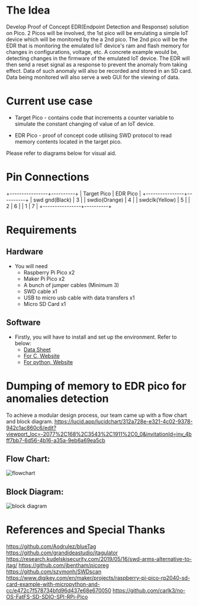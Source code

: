 # The Idea
Develop Proof of Concept EDR(Endpoint Detection and Response) solution on Pico. 2 Picos will be involved, the 1st pico will be emulating a simple IoT device which will be monitored by the a 2nd pico. The 2nd pico will be the EDR that is monitoring the emulated IoT device's ram and flash memory for changes in configurations, voltage, etc.
A concrete example would be, detecting changes in the firmware of the emulated IoT device. The EDR will then send a reset signal as a response to prevent the anomaly from taking effect. Data of such anomaly will also be recorded and stored in an SD card. Data being monitored will also serve a web GUI for the viewing of data.

# Current use case
+ Target Pico - contains code that increments a counter variable to simulate the constant changing of value of an IoT device.

+ EDR Pico - proof of concept code utilising SWD protocol to read memory contents located in the target pico.

Please refer to diagrams below for visual aid.

# Pin Connections
+----------------+----------+
|  Target Pico   | EDR Pico |
+----------------+----------+
| swd gnd(Black) |        3 |
| swdio(Orange)  |        4 |
| swdclk(Yellow) |        5 |
| 2              |        6 |
| 1              |        7 |
+----------------+----------+

# Requirements
## Hardware
+ You will need
    - Raspberry Pi Pico x2
    - Maker Pi Pico x2
    - A bunch of jumper cables (Minimum 3)
    - SWD cable x1
    - USB to micro usb cable with data transfers x1
    - Micro SD Card x1

## Software
+ Firstly, you will have to install and set up the environment. Refer to below:
    - [Data Sheet](https://datasheets.raspberrypi.com/pico/getting-started-with-pico.pdf?_gl=1*dprr7b*_ga*MTU4NzkwNDY1OS4xNjkzODA1MDYw*_ga_22FD70LWDS*MTcwMTE5OTgxOC4xNS4xLjE3MDExOTk4MzMuMC4wLjA.)
    - [For C, Website](https://www.raspberrypi.com/documentation/microcontrollers/c_sdk.html)
    - [For python, Website](https://www.raspberrypi.com/documentation/microcontrollers/micropython.html#what-is-micropython)

# Dumping of memory to EDR pico for anomalies detection

To achieve a modular design process, our team came up with a flow chart and block diagram.
https://lucid.app/lucidchart/312a728e-e321-4c02-9378-942c1ac860c6/edit?viewport_loc=-2077%2C168%2C3543%2C1911%2C0_0&invitationId=inv_4bff7bb7-6d56-4b16-a35a-9eb6a69ea5cb

## Flow Chart:

![flowchart](https://github.com/CodeXTF2/INF2004-Embedded-Systems/blob/main/flowchart.JPG)

## Block Diagram:

![block diagram](https://github.com/CodeXTF2/INF2004-Embedded-Systems/blob/main/Block%20Diagram.JPG)

# References and Special Thanks
https://github.com/Aodrulez/blueTag
https://github.com/grandideastudio/jtagulator
https://research.kudelskisecurity.com/2019/05/16/swd-arms-alternative-to-jtag/
https://github.com/jbentham/picoreg
https://github.com/szymonh/SWDscan 
https://www.digikey.com/en/maker/projects/raspberry-pi-pico-rp2040-sd-card-example-with-micropython-and-cc/e472c7f578734bfd96d437e68e670050
https://github.com/carlk3/no-OS-FatFS-SD-SDIO-SPI-RPi-Pico 